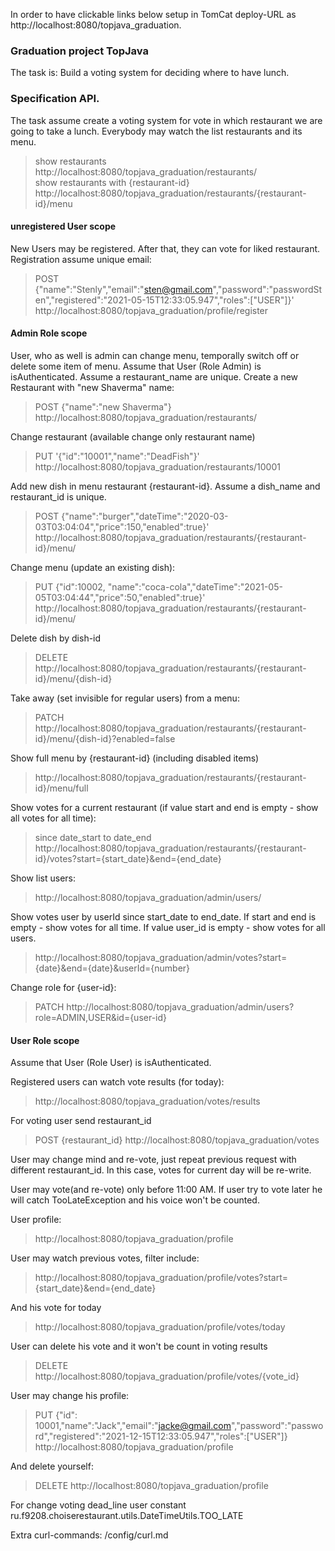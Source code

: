 In order to have clickable links below setup in TomCat deploy-URL as http://localhost:8080/topjava_graduation.

### Graduation project TopJava

The task is:
Build a voting system for deciding where to have lunch.

### Specification API.

The task assume create a voting system for vote in which restaurant we are going to take a lunch. Everybody may watch
the list restaurants and its menu.
> show restaurants http://localhost:8080/topjava_graduation/restaurants/ <br>
> show restaurants with {restaurant-id} http://localhost:8080/topjava_graduation/restaurants/{restaurant-id}/menu

#### unregistered User scope

New Users may be registered. After that, they can vote for liked restaurant. Registration assume unique email:
> POST {"name":"Stenly","email":"sten@gmail.com","password":"passwordSten","registered":"2021-05-15T12:33:05.947","roles":["USER"]}' http://localhost:8080/topjava_graduation/profile/register

#### Admin Role scope

User, who as well is admin can change menu, temporally switch off or delete some item of menu. Assume that User (Role
Admin) is isAuthenticated. Assume a restaurant_name are unique. Create a new Restaurant with "new Shaverma" name:
> POST {"name":"new Shaverma"}  http://localhost:8080/topjava_graduation/restaurants/

Change restaurant (available change only restaurant name)
> PUT '{"id":"10001","name":"DeadFish"}' http://localhost:8080/topjava_graduation/restaurants/10001

Add new dish in menu restaurant {restaurant-id}. Assume a dish_name and restaurant_id is unique.
> POST {"name":"burger","dateTime":"2020-03-03T03:04:04","price":150,"enabled":true}' http://localhost:8080/topjava_graduation/restaurants/{restaurant-id}/menu/

Change menu (update an existing dish):
> PUT {"id":10002, "name":"coca-cola","dateTime":"2021-05-05T03:04:44","price":50,"enabled":true}' http://localhost:8080/topjava_graduation/restaurants/{restaurant-id}/menu/

Delete dish by dish-id
> DELETE http://localhost:8080/topjava_graduation/restaurants/{restaurant-id}/menu/{dish-id}

Take away (set invisible for regular users) from a menu:
> PATCH http://localhost:8080/topjava_graduation/restaurants/{restaurant-id}/menu/{dish-id}?enabled=false

Show full menu by {restaurant-id}  (including disabled items)
> http://localhost:8080/topjava_graduation/restaurants/{restaurant-id}/menu/full

Show votes for a current restaurant (if value start and end is empty - show all votes for all time):
> since date_start to date_end http://localhost:8080/topjava_graduation/restaurants/{restaurant-id}/votes?start={start_date}&end={end_date}

Show list users:
> http://localhost:8080/topjava_graduation/admin/users/

Show votes user by userId since start_date to end_date. If start and end is empty - show votes for all time. 
If value user_id is empty - show votes for all users.
> http://localhost:8080/topjava_graduation/admin/votes?start={date}&end={date}&userId={number}

Change role for {user-id}:
> PATCH http://localhost:8080/topjava_graduation/admin/users?role=ADMIN,USER&id={user-id}

#### User Role scope

Assume that User (Role User) is isAuthenticated.

Registered users can watch vote results (for today):
> http://localhost:8080/topjava_graduation/votes/results

For voting user send restaurant_id
> POST {restaurant_id} http://localhost:8080/topjava_graduation/votes

User may change mind and re-vote, just repeat previous request with different restaurant_id. In this case, votes for
current day will be re-write.

User may vote(and re-vote) only before 11:00 AM. If user try to vote later he will catch TooLateException and his voice
won't be counted.

User profile:
> http://localhost:8080/topjava_graduation/profile

User may watch previous votes, filter include:
> http://localhost:8080/topjava_graduation/profile/votes?start={start_date}&end={end_date}

And his vote for today
> http://localhost:8080/topjava_graduation/profile/votes/today

User can delete his vote and it won't be count in voting results
> DELETE http://localhost:8080/topjava_graduation/profile/votes/{vote_id}

User may change his profile:
> PUT {"id": 10001,"name":"Jack","email":"jacke@gmail.com","password":"password","registered":"2021-12-15T12:33:05.947","roles":["USER"]} http://localhost:8080/topjava_graduation/profile

And delete yourself:
> DELETE http://localhost:8080/topjava_graduation/profile

For change voting dead_line user constant ru.f9208.choiserestaurant.utils.DateTimeUtils.TOO_LATE

Extra curl-commands: /config/curl.md